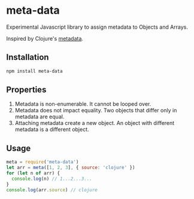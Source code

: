 # meta-data

Experimental Javascript library to assign metadata to Objects and Arrays.

Inspired by Clojure's [metadata](http://clojure.org/reference/metadata).

## Installation

```bash
npm install meta-data
```

## Properties

1. Metadata is non-enumerable. It cannot be looped over.
2. Metadata does not impact equality. Two objects that differ only in metadata are equal.
3. Attaching metadata create a new object. An object with different metadata is a different object.

## Usage

```js
meta = require('meta-data')
let arr = meta([1, 2, 3], { source: 'clojure' })
for (let n of arr) {
  console.log(n) // 1...2...3...
}
console.log(arr.source) // clojure
```
